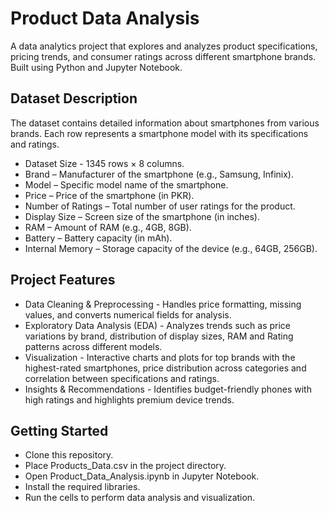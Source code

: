 # Product Data Analysis

A data analytics project that explores and analyzes product specifications, pricing trends, and consumer ratings across different smartphone brands. Built using Python and Jupyter Notebook.

## Dataset Description
The dataset contains detailed information about smartphones from various brands. Each row represents a smartphone model with its specifications and ratings.

- Dataset Size - 1345 rows × 8 columns.
- Brand – Manufacturer of the smartphone (e.g., Samsung, Infinix).
- Model – Specific model name of the smartphone.
- Price – Price of the smartphone (in PKR).
- Number of Ratings – Total number of user ratings for the product.
- Display Size – Screen size of the smartphone (in inches).
- RAM – Amount of RAM (e.g., 4GB, 8GB).
- Battery – Battery capacity (in mAh).
- Internal Memory – Storage capacity of the device (e.g., 64GB, 256GB).

## Project Features

- Data Cleaning & Preprocessing - Handles price formatting, missing values, and converts numerical fields for analysis.
- Exploratory Data Analysis (EDA) - Analyzes trends such as price variations by brand, distribution of display sizes, RAM and Rating patterns across different models.
- Visualization - Interactive charts and plots for top brands with the highest-rated smartphones, price distribution across categories and correlation between specifications and ratings.
- Insights & Recommendations - Identifies budget-friendly phones with high ratings and highlights premium device trends.

## Getting Started

- Clone this repository.
- Place Products_Data.csv in the project directory.
- Open Product_Data_Analysis.ipynb in Jupyter Notebook.
- Install the required libraries.
- Run the cells to perform data analysis and visualization.
